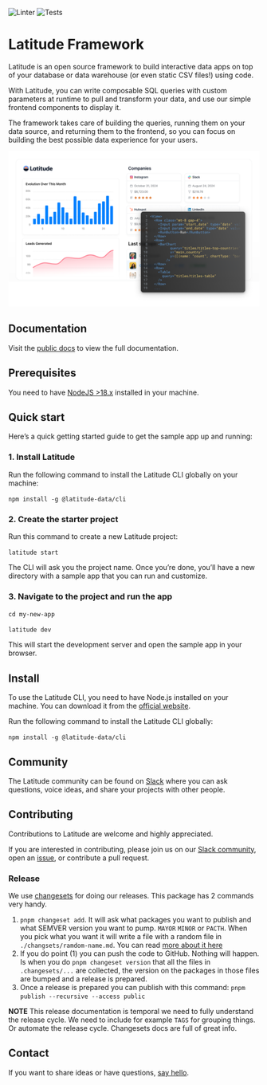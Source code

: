 ![Linter](https://github.com/latitude-dev/latitude/actions/workflows/linter.yml/badge.svg)
![Tests](https://github.com/latitude-dev/latitude/actions/workflows/test.yml/badge.svg)

# Latitude Framework

Latitude is an open source framework to build interactive data apps on top of your database or data warehouse (or even static CSV files!) using code.

With Latitude, you can write composable SQL queries with custom parameters at runtime to pull and transform your data, and use our simple frontend components to display it.

The framework takes care of building the queries, running them on your data source, and returning them to the frontend, so you can focus on building the best possible data experience for your users.

![Sample project](assets/hero.png)

## Documentation

Visit the [public docs](https://latitude-21.mintlify.app/) to view the full documentation.

## Prerequisites

You need to have [NodeJS >18.x](https://nodejs.org/en) installed in your
machine.

## Quick start

Here’s a quick getting started guide to get the sample app up and running:

### 1. Install Latitude

Run the following command to install the Latitude CLI globally on your machine:

`npm install -g @latitude-data/cli`

### 2. Create the starter project

Run this command to create a new Latitude project:

`latitude start`

The CLI will ask you the project name. Once you’re done, you’ll have a new
directory with a sample app that you can run and customize.

### 3. Navigate to the project and run the app

`cd my-new-app`

`latitude dev`

This will start the development server and open the sample app in your browser.

## Install

To use the Latitude CLI, you need to have Node.js installed on your machine.
You can download it from the [official website](https://nodejs.org/en).

Run the following command to install the Latitude CLI globally:

`npm install -g @latitude-data/cli`

## Community

The Latitude community can be found on
[Slack](https://trylatitude.slack.com/join/shared_invite/zt-17dyj4elt-rwM~h2OorAA3NtgmibhnLA#/shared-invite/email)
where you can ask questions, voice ideas, and share your projects with other
people.

## Contributing

Contributions to Latitude are welcome and highly appreciated.

If you are interested in contributing, please join us on our [Slack
community](https://trylatitude.slack.com/join/shared_invite/zt-17dyj4elt-rwM~h2OorAA3NtgmibhnLA#/shared-invite/email),
open an [issue](https://github.com/evidence-dev/evidence/issues/new), or
contribute a pull request.

### Release

We use [changesets](https://github.com/changesets/changesets) for doing our
releases. This package has 2 commands very handy.

1. `pnpm changeset add`. It will ask what packages you want to publish and what
   SEMVER version you want to pump. `MAYOR` `MINOR` or `PACTH`. When you pick
   what you want it will write a file with a random file in
   `./changsets/ramdom-name.md`. You can read [more about it here](https://github.com/changesets/changesets/blob/main/docs/detailed-explanation.md)
2. If you do point (1) you can push the code to GitHub. Nothing will happen. Is
   when you do `pnpm changeset version` that all the files in `.changesets/...`
   are collected, the version on the packages in those files are bumped and a
   release is prepared.
3. Once a release is prepared you can publish with this command: `pnpm publish --recursive --access public`

**NOTE** This release documentation is temporal we need to fully understand the
release cycle. We need to include for example `TAGS` for grouping things. Or
automate the release cycle. Changesets docs are full of great info.

## Contact

If you want to share ideas or have questions, [say
hello](https://www.notion.so/4086e35ef7c14a6da14c1c9ce1c6be32?pvs=21).
